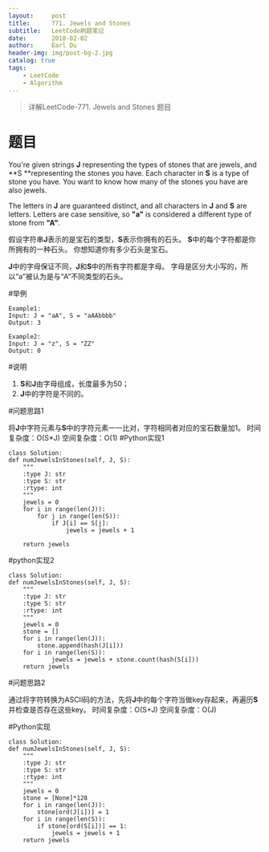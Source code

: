 ```yaml
---
layout:     post
title:      771. Jewels and Stones
subtitle:   LeetCode刷题笔记
date:       2018-02-02
author:     Earl Du
header-img: img/post-bg-2.jpg
catalog: true
tags:
    - LeetCode
    - Algorithm
---
```


>详解LeetCode-771. Jewels and Stones 题目

# 题目

You're given strings **J** representing the types of stones that are jewels, and **S **representing the stones you have.  Each character in **S** is a type of stone you have.  You want to know how many of the stones you have are also jewels.

The letters in **J** are guaranteed distinct, and all characters in **J** and **S** are letters. Letters are case sensitive, so **"a"** is considered a different type of stone from **"A"**.

假设字符串**J**表示的是宝石的类型，**S**表示你拥有的石头。 **S**中的每个字符都是你所拥有的一种石头。 你想知道你有多少石头是宝石。

**J**中的字母保证不同，**J**和**S**中的所有字符都是字母。 字母是区分大小写的，所以“a”被认为是与“A”不同类型的石头。

#举例

	Example1:
	Input: J = "aA", S = "aAAbbbb"
	Output: 3

	Example2:
	Input: J = "z", S = "ZZ"
	Output: 0

#说明

1. **S**和**J**由字母组成，长度最多为50；
2. **J**中的字符是不同的。

#问题思路1

将**J**中字符元素与**S**中的字符元素一一比对，字符相同者对应的宝石数量加1。
时间复杂度：O(S*J)
空间复杂度：O(1)
#Python实现1

	class Solution:
    def numJewelsInStones(self, J, S):
        """
        :type J: str
        :type S: str
        :rtype: int
        """
        jewels = 0
        for i in range(len(J)):
            for j in range(len(S)):
                if J[i] == S[j]:
                    jewels = jewels + 1

        return jewels

#python实现2

	class Solution:
    def numJewelsInStones(self, J, S):
        """
        :type J: str
        :type S: str
        :rtype: int
        """
        jewels = 0
        stone = []
        for i in range(len(J)):
            stone.append(hash(J[i]))
        for i in range(len(S)):
                jewels = jewels + stone.count(hash(S[i]))
        return jewels


#问题思路2

通过将字符转换为ASCII码的方法，先将**J**中的每个字符当做key存起来，再遍历**S**并检查是否存在这些key。
时间复杂度：O(S+J)
空间复杂度：O(J)

#Python实现

	class Solution:
    def numJewelsInStones(self, J, S):
        """
        :type J: str
        :type S: str
        :rtype: int
        """
        jewels = 0
        stone = [None]*128
        for i in range(len(J)):
            stone[ord(J[i])] = 1
        for i in range(len(S)):
            if stone[ord(S[i])] == 1:
                jewels = jewels + 1
        return jewels
